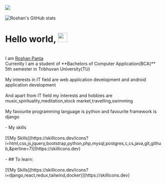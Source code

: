 ![](https://komarev.com/ghpvc/?username=Roshan2059)<br><br>
![Roshan's GitHub stats](https://github-readme-stats.vercel.app/api?username=Roshan2059&show_icons=true&theme=radical&border_color=d8387c)
# Hello world, <img alt="wave" src="https://github.com/TheDudeThatCode/TheDudeThatCode/raw/master/Assets/Hi.gif" width="30"/>
<br>
I am <a href="roshanpanta.com.np">Roshan Panta</a><br>
Currently I am a student of **Bachelors of Computer Application(BCA)** 5th semester in Tribhuvan University(TU)<br><br>
My interests in IT field are web application development and android application development<br><br>
And apart from IT field my interests and hobbies are music,spirituality,meditation,stock market,travelling,swimming<br><br>
My favourite programming language is python and favourite framework is django<br><br>
- My skills<br><br>
[![My Skills](https://skillicons.dev/icons?i=html,css,js,jquery,bootstrap,python,php,mysql,postgres,c,cs,java,git,github,&perline=7)](https://skillicons.dev)
<br><br>
- ## To learn:<br><br>
[![My Skills](https://skillicons.dev/icons?i=django,react,redux,tailwind,docker)](https://skillicons.dev)
